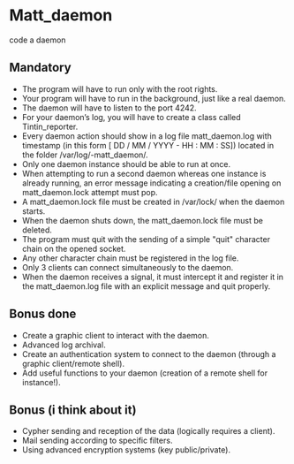 # Matt_daemon
code a daemon

## Mandatory
- The program will have to run only with the root rights.
- Your program will have to run in the background, just like a real daemon.
- The daemon will have to listen to the port 4242.
- For your daemon’s log, you will have to create a class called Tintin_reporter.
- Every daemon action should show in a log file matt_daemon.log with timestamp (in this form [ DD / MM / YYYY - HH : MM : SS]) located in the folder /var/log/-matt_daemon/.
- Only one daemon instance should be able to run at once.
- When attempting to run a second daemon whereas one instance is already running, an error message indicating a creation/file opening on matt_daemon.lock attempt must pop.
- A matt_daemon.lock file must be created in /var/lock/ when the daemon starts.
- When the daemon shuts down, the matt_daemon.lock file must be deleted.
- The program must quit with the sending of a simple "quit" character chain on the opened socket.
- Any other character chain must be registered in the log file.
- Only 3 clients can connect simultaneously to the daemon.
- When the daemon receives a signal, it must intercept it and register it in the matt_daemon.log file with an explicit message and quit properly.

## Bonus done
- Create a graphic client to interact with the daemon.
- Advanced log archival.
- Create an authentication system to connect to the daemon (through a graphic client/remote shell).
- Add useful functions to your daemon (creation of a remote shell for instance!).

## Bonus (i think about it)
- Cypher sending and reception of the data (logically requires a client).
- Mail sending according to specific filters.
- Using advanced encryption systems (key public/private).
